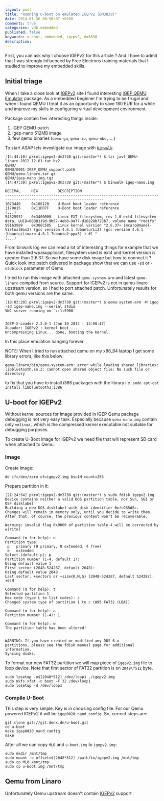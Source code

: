 ```yaml
---
layout: post
title: "Running U-boot on emulated IGEPv2 (DM3830)"
date: 2014-01-30 00:50:07 +0100
comments: true
categories: vdb embedded
published: false
keywords: u-boot, embedded, igepv2, dm3830
description: 
---
```


<p class=intro> First, you can ask why I choose IGEPv2 for this article ? And I
have to admit that I was strongly influenced by Free Electrons training
materials that I studied to improve my embedded skills. </p>

## Initial triage ##

When I take a close look at
[IGEPv2](https://www.isee.biz/products/igep-processor-boards/igepv2-dm3730)
site I found interesting [IGEP QEMU
Emulator](https://www.isee.biz/support/downloads/item/qemu-emulator) package.
As a embedded beginner I'm trying to be frugal and when I found QEMU I treat
it as an opportunity to save 180 EUR for a while and improve my skills in 
configuring virtual development environment.

Package contain few interesting things inside:

1. IGEP QEMU patch
2. igep-nano 512MB image
3. few qemu binaries (`qemu-ga`, `qemu-io,` `qemu-nbd,` ...)

To start ASAP lets investigate our image with [`binwalk`]():
```
[14:44:10] pkrol:igepv2-dm3730 git:(master*) $ tar jxvf QEMU-linaro.2012.12.01.tar.bz2
QEMU/
QEMU/0001-IGEP_QEMU_support.path
QEMU/qemu-linaro.tar.gz
QEMU/igep-nano.img.tgz
[14:47:39] pkrol:igepv2-dm3730 git:(master*) $ binwalk igep-nano.img

DECIMAL   	HEX       	DESCRIPTION
-------------------------------------------------------------------------------------------------------------------
1073440   	0x106120  	U-Boot boot loader reference
1170815   	0x11DD7F  	U-Boot boot loader reference
(...)
54525952  	0x3400000 	Linux EXT filesystem, rev 1.0 ext4 filesystem data, UUID=0008119d-9b57-4eb8-9a77-d16828b728b7, volume name "rootfs"
59163909  	0x386C505 	Linux kernel version "2.6.37+ (mcaro@manel-VirtualBox2) (gcc version 4.6.1 (Ubuntu/Li2) (gcc version 4.6.1 (Ubuntu/Linaro 4.6.1-7ubuntu2~ppa3) ) #1 "
(...)
```

From binwalk log we can read a lot of interesting things for example that we
have installed wpasupplicant, filesystem used is ext4 and kernel version is
greater than 2.6.37. So we have some disk image but how to connect it ? Quick
look into patch delivered in package show that we can use `-sd` or `-mtdblock`
parameter of Qemu.

I tried to run this image with attached `qemu-system-arm` and latest
`qemu-linaro` compiled from source. Support for IGEPv2 is not in qemu-linaro
upstream version, so I had to port attached patch. Unfortunately results for
both qemu versions are the same:

```
[18:03:20] pkrol:igepv2-dm3730 git:(master*) $ qemu-system-arm -M igep -sd igep-nano.img --serial stdio
VNC server running on `::1:5900'


IGEP-X-Loader 2.3.0-1 (Jan 10 2012 - 13:08:47)
XLoader: IGEPv2 : kernel boot ...
Uncompressing Linux... done, booting the kernel.
```

In this place emulation hanging forever.

NOTE: When I tried to run attached qemu on my x86_64 laptop I get some library
errors, like this below:

```
qemu-linaro/bin/qemu-system-arm: error while loading shared libraries: libbluetooth.so.3: cannot open shared object file: No such file or directory
```

to fix that you have to install i386 packages with the library i.e. `sudo
apt-get install libbluetooth3:i386`

## U-boot for IGEPv2 ##

Without kernel sources for image provided in IGEP Qemu package debugging is not
very easy task. Especially because `qemu-nano.img` contain only `vmlinuz,`
which is the compressed kernel executable not suitable for debugging purposes.

To create U-Boot image for IGEPv2 we need file that will represent SD card when
attached to Qemu.

### Image ###

Create image:

```
dd if=/dev/zero of=igepv2.img bs=1M count=256
```

Prepare partition in it:

```
[21:24:54] pkrol:igepv2-dm3730 git:(master*) $ sudo fdisk igepv2.img
Device contains neither a valid DOS partition table, nor Sun, SGI or OSF disklabel
Building a new DOS disklabel with disk identifier 0xfc985d8c.
Changes will remain in memory only, until you decide to write them.
After that, of course, the previous content won't be recoverable.

Warning: invalid flag 0x0000 of partition table 4 will be corrected by w(rite)

Command (m for help): n
Partition type:
 p   primary (0 primary, 0 extended, 4 free)
 e   extended
Select (default p): p
Partition number (1-4, default 1):
Using default value 1
First sector (2048-524287, default 2048):
Using default value 2048
Last sector, +sectors or +size{K,M,G} (2048-524287, default 524287): +64M

Command (m for help): t
Selected partition 1
Hex code (type L to list codes): c
Changed system type of partition 1 to c (W95 FAT32 (LBA))

Command (m for help): a
Partition number (1-4): 1

Command (m for help): w
The partition table has been altered!


WARNING: If you have created or modified any DOS 6.x
partitions, please see the fdisk manual page for additional
information.
Syncing disks.
```

To format our new FAT32 partition we will map piece of `igepv2.img` file to
loop device. Note that first sector of FAT32 partition is on `2048\*512` byte.

```
sudo losetup -o$[2048*512] /dev/loop1 ./igepv2.img
sudo mkfs.vfat -n boot -F 32 /dev/loop1
sudo losetup -d /dev/loop1
```

### Compile U-Boot ###

This step is very simple. Key is in choosing config file. For our Qemu powered IGEPv2 it will be `igep0020_nand_config`.
So, correct steps are:

```
git clone git://git.denx.de/u-boot.git
cd u-boot
make igep0020_nand_config
make
```

After all we can copy `MLO` and `u-boot.img` to `igepv2.img`:

```
sudo mkdir /mnt/tmp
sudo mount -o offset=$[2048*512] /path/to/igepv2.img /mnt/tmp
sudo cp MLO /mnt/tmp
sudo cp u-boot.img /mnt/tmp
```

## Qemu from Linaro ##

Unfortunately Qemu upstream doesn't contain
[IGEPv2](https://www.isee.biz/products/igep-processor-boards/igepv2-dm3730)
support 
